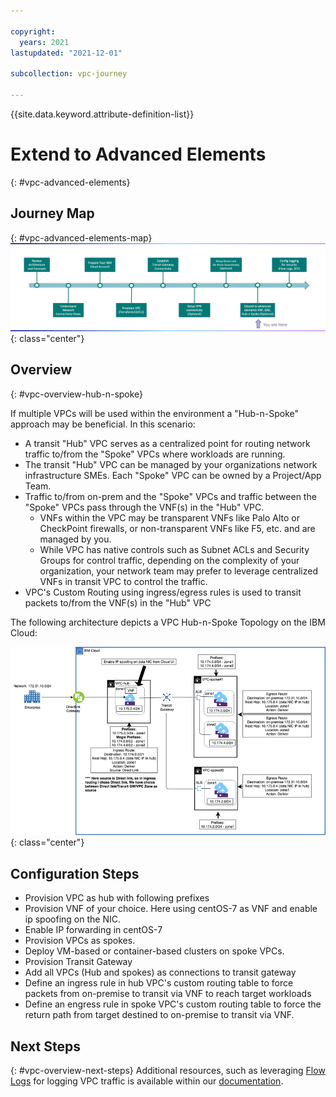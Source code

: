```yaml
---

copyright:
  years: 2021
lastupdated: "2021-12-01"

subcollection: vpc-journey

---
```


{{site.data.keyword.attribute-definition-list}}

# Extend to Advanced Elements
{: #vpc-advanced-elements}

## Journey Map
{: #vpc-advanced-elements-map}
![Architecture](images/advanced-elements/journey-map.png){: class="center"}



## Overview
{: #vpc-overview-hub-n-spoke}

If multiple VPCs will be used within the environment a "Hub-n-Spoke" approach may be beneficial.  In this scenario:

- A transit "Hub" VPC serves as a centralized point for routing network traffic to/from the "Spoke" VPCs where workloads are running.
- The transit "Hub" VPC can be managed by your organizations network infrastructure SMEs. Each "Spoke" VPC can be owned by a Project/App Team.
- Traffic to/from on-prem and the "Spoke" VPCs and traffic between the "Spoke" VPCs pass through the VNF(s) in the "Hub" VPC. 
  - VNFs within the VPC may be transparent VNFs like Palo Alto or CheckPoint firewalls, or non-transparent VNFs like F5, etc. and are managed by you.
  - While VPC has native controls such as Subnet ACLs and Security Groups for control traffic, depending on the complexity of your organization, your network team may prefer to leverage centralized VNFs in transit VPC to control the traffic.
- VPC's Custom Routing using ingress/egress rules is used to transit packets to/from the VNF(s) in the "Hub" VPC


  
  

The following architecture depicts a VPC Hub-n-Spoke Topology on the IBM Cloud:



![Architecture](images/advanced-elements/hub-and-spoke-standalone.png){: class="center"}

## Configuration Steps
- Provision VPC as hub with following prefixes
- Provision VNF of your choice. Here using centOS-7 as VNF and enable ip spoofing on the NIC.
- Enable IP forwarding in centOS-7
- Provision VPCs as spokes. 
- Deploy VM-based or container-based clusters on spoke VPCs.
- Provision Transit Gateway
- Add all VPCs (Hub and spokes) as connections to transit gateway
- Define an ingress rule in hub VPC's custom routing table to force packets from on-premise to transit via VNF to reach target workloads
- Define an engress rule in spoke VPC's custom routing table to force the return path from target destined to on-premise to transit via VNF.


## Next Steps
{: #vpc-overview-next-steps}
Additional resources, such as leveraging [Flow Logs](https://{DomainName}/docs/vpc?topic=vpc-flow-logs) for logging VPC traffic is available within our [documentation](https://{DomainName}/docs/vpc?topic=vpc-getting-started).

